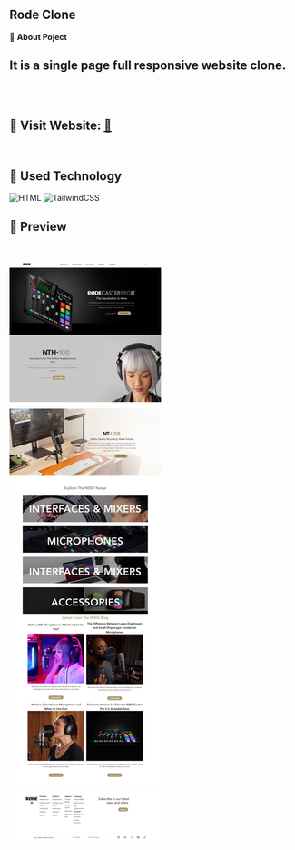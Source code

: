 ##  Rode Clone 

📌 **About Poject**
## It is a single page full responsive website clone.
<br>
<br>

## 📌 **Visit Website:** <a href="https://charming-faun-3cb807.netlify.app/">🚀</a>

<br>

## 📌 Used Technology

![HTML](https://img.shields.io/badge/html5%20-%23E34F26.svg?&style=for-the-badge&logo=html5&logoColor=white)
<img alt="TailwindCSS" src="https://img.shields.io/badge/Tailwind_CSS-38B2AC?style=for-the-badge&logo=tailwind-css&logoColor=white"/>&nbsp;
<br>

## 📌 Preview

<br>

![Screenshot](https://github.com/Shyam-Pandey/rode_clone/blob/master/images/Web%20capture_9-10-2022_92925_charming-faun-3cb807.netlify.app.jpeg?raw=true)




